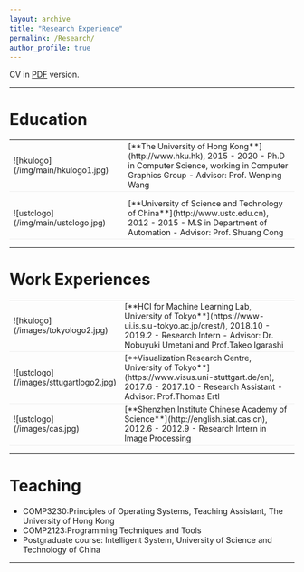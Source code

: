 ```yaml
---
layout: archive
title: "Research Experience"
permalink: /Research/
author_profile: true
---
```




CV in [PDF](/archive/CV_ChuanWang.pdf) version.

---

# Education
<table style="width:100%">
<col width="9%">
<col width="20">
<col >
<tr style="border-bottom:1pt solid #eee">
<td markdown="1">
![hkulogo](/img/main/hkulogo1.jpg)
</td>
<td></td>
<td markdown="1">
[**The University of Hong Kong**](http://www.hku.hk), 2015 - 2020 
- Ph.D in Computer Science, working in Computer Graphics Group
- Advisor: Prof. Wenping Wang

</td> 
</tr>

<tr height="10"/>

<tr style="border-bottom:1pt solid #eee">
<td markdown="1">
![ustclogo](/img/main/ustclogo.jpg)
</td>
<td></td>
<td markdown="1">
[**University of Science and Technology of China**](http://www.ustc.edu.cn), 2012 - 2015
- M.S in Department of Automation
- Advisor: Prof. Shuang Cong

</td> 
</tr>

</table>

---




# Work Experiences
 
<table style="width:100%">
<col width="9%">
<col width="20">
<col >
<tr style="border-bottom:1pt solid #eee">
<td markdown="1">
![hkulogo](/images/tokyologo2.jpg)
</td>
 
<td markdown="1">
[**HCI for Machine Learning Lab, University of Tokyo**](https://www-ui.is.s.u-tokyo.ac.jp/crest/), 2018.10 - 2019.2
- Research Intern 
- Advisor: Dr. Nobuyuki Umetani and Prof.Takeo Igarashi

 

<tr style="border-bottom:1pt solid #eee">
<td markdown="1">
![ustclogo](/images/sttugartlogo2.jpg)
</td>
<td markdown="1">
[**Visualization Research Centre, University of Tokyo**](https://www.visus.uni-stuttgart.de/en), 2017.6 - 2017.10
- Research Assistant  
- Advisor: Prof.Thomas Ertl 


<tr style="border-bottom:1pt solid #eee">
<td markdown="1">
![ustclogo](/images/cas.jpg)
</td>
 
<td markdown="1">
[**Shenzhen Institute Chinese Academy of Science**](http://english.siat.cas.cn), 2012.6 - 2012.9 
- Research Intern in Image Processing
 
 </table>

---

# Teaching

-   COMP3230:Principles of Operating Systems, Teaching Assistant, The University of Hong Kong
-   COMP2123:Programming Techniques and Tools 
-   Postgraduate course: Intelligent System, University of Science and Technology of China
      
---

